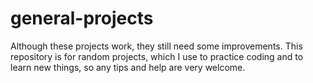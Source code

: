 # general-projects

Although these projects work, they still need some improvements.
This repository is for random projects, which I use to practice coding and to learn new things, so any tips and help are very welcome.
